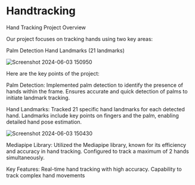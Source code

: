 # Handtracking 
Hand Tracking Project Overview

Our project focuses on tracking hands using two key areas:

Palm Detection
Hand Landmarks (21 landmarks)

![Screenshot 2024-06-03 150950](https://github.com/nishantsingha13/Handtracking-/assets/103675762/45547c62-d736-4c95-a350-58d169fb9a81)

Here are the key points of the project:

Palm Detection:
Implemented palm detection to identify the presence of hands within the frame.
Ensures accurate and quick detection of palms to initiate landmark tracking.

Hand Landmarks:
Tracked 21 specific hand landmarks for each detected hand.
Landmarks include key points on fingers and the palm, enabling detailed hand pose estimation.

![Screenshot 2024-06-03 150430](https://github.com/nishantsingha13/Handtracking-/assets/103675762/88d4e43c-bf59-4ad2-8655-92dd169fc98c)


Mediapipe Library:
Utilized the Mediapipe library, known for its efficiency and accuracy in hand tracking.
Configured to track a maximum of 2 hands simultaneously.

Key Features:
Real-time hand tracking with high accuracy.
Capability to track complex hand movements 

